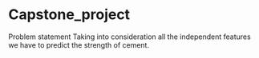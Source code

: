 # Capstone_project
Problem statement
Taking into consideration all the independent features we have to predict the strength of cement.
